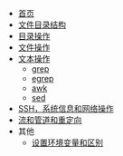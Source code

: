 <!--
 * @Github       : https://github.com/superzhc/BigData-A-Question
 * @Author       : SUPERZHC
 * @CreateDate   : 2020-08-20 01:25:18
 * @LastEditTime : 2020-12-08 13:59:13
 * @Copyright 2020 SUPERZHC
-->
- [首页](Linux/README.md)
- [文件目录结构](Linux/文件目录结构.md)
- [目录操作](Linux/目录操作.md)
- [文件操作](Linux/文件操作.md)
- [文本操作](Linux/文本操作.md)
  -  [grep](Linux/grep.md)
  -  [egrep](Linux/egrep.md)
  -  [awk](Linux/awk.md)
  -  [sed](Linux/sed.md)
-  [SSH，系统信息和网络操作](Linux/SSH，系统信息和网络操作.md)
-  [流和管道和重定向](Linux/流和管道和重定向.md)
- 其他
  -  [设置环境变量和区别](Linux/设置环境变量和区别.md)

